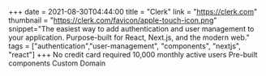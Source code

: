 +++
date = 2021-08-30T04:44:00
title = "Clerk"
link = "https://clerk.com"
thumbnail = "https://clerk.com/favicon/apple-touch-icon.png"
snippet="The easiest way to add authentication and user management to your application. Purpose-built for React, Next.js, and the modern web."
tags = ["authentication","user-management", "components", "nextjs", "react"]
+++
No credit card required
10,000 monthly active users
Pre-built components
Custom Domain

